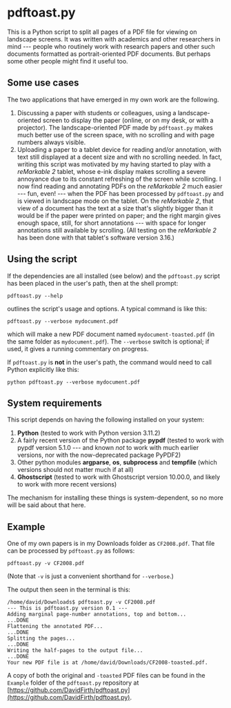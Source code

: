 # pdftoast.py

This is a Python script to split all pages of a PDF file for viewing on landscape screens.  It was written with academics and other researchers in mind --- people who routinely work with research papers and other such documents formatted as portrait-oriented PDF documents.  But perhaps some other people might find it useful too.

## Some use cases

The two applications that have emerged in my own work are the following.

1.  Discussing a paper with students or colleagues, using a landscape-oriented screen to display the paper (online, or on my desk, or with a projector).  The landscape-oriented PDF made by `pdftoast.py` makes much better use of the screen space, with no scrolling and with page numbers always visible.
2.  Uploading a paper to a tablet device for reading and/or annotation, with text still displayed at a decent size and with no scrolling needed.  In fact, writing this script was motivated by my having started to play with a _reMarkable 2_ tablet, whose e-ink display makes scrolling a severe annoyance due to its constant refreshing of the screen while scrolling.  I now find reading and annotating PDFs on the _reMarkable 2_ much easier --- fun, even! --- when the PDF has been processed by `pdftoast.py` and is viewed in landscape mode on the tablet.  On the _reMarkable 2_, that view of a document has the text at a size that's slightly bigger than it would be if the paper were printed on paper; and the right margin gives enough space, still, for short annotations --- with space for longer annotations still available by scrolling.  (All testing on the _reMarkable 2_ has been done with that tablet's software version 3.16.) 

## Using the script

If the dependencies are all installed (see below) and the `pdftoast.py` script has been placed in the user's path, then at the shell prompt:
```
pdftoast.py --help
```
outlines the script's usage and options.  A typical command is like this:
```
pdftoast.py --verbose mydocument.pdf
```
which will make a new PDF document named `mydocument-toasted.pdf` (in the same folder as `mydocument.pdf`).  The `--verbose` switch is optional; if used, it gives a running commentary on progress.

If `pdftoast.py` is **not** in the user's path, the command would need to call Python explicitly like this:
```
python pdftoast.py --verbose mydocument.pdf
```

## System requirements

This script depends on having the following installed on your system:

1. **Python** (tested to work with Python version 3.11.2) 
2. A fairly recent version of the Python package **pypdf** (tested to work with pypdf version 5.1.0 --- and known _not_ to work with much earlier versions, nor with the now-deprecated package PyPDF2)
3. Other python modules **argparse**, **os**, **subprocess** and **tempfile** (which versions should not matter much if at all)
4. **Ghostscript** (tested to work with Ghostscript version 10.00.0, and likely to work with more recent versions)

The mechanism for installing these things is system-dependent, so no more will be said about that here.

## Example

One of my own papers is in my Downloads folder as `CF2008.pdf`.  That file can be processed by `pdftoast.py` as follows:
```
pdftoast.py -v CF2008.pdf
```
(Note that `-v` is just a convenient shorthand for `--verbose`.)

The output then seen in the terminal is this:
```
/home/david/Downloads$ pdftoast.py -v CF2008.pdf
--- This is pdftoast.py version 0.1 ---
Adding marginal page-number annotations, top and bottom...
...DONE
Flattening the annotated PDF...
...DONE
Splitting the pages...
...DONE
Writing the half-pages to the output file...
...DONE
Your new PDF file is at /home/david/Downloads/CF2008-toasted.pdf.
```
A copy of both the original and `-toasted` PDF files can be found in the `Example` folder of the `pdftoast.py` repository at [https://github.com/DavidFirth/pdftoast.py](https://github.com/DavidFirth/pdftoast.py).
